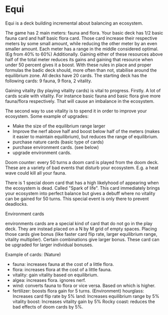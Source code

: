 Equi
====
Equi is a deck building incremental about balancing an ecosystem.

The game has 2 main meters: fauna and flora.
Your basic deck has 1/2 basic fauna card and half basic flora card.
Those card increase their respective meters by some small amount,
while reducing the other meter by an even smaller amount.
Each meter has a range in the middle considered optimal.
(Eg from 40% to 60%) Additionally. Gaining either of these
resources above half of the total meter reduces its gains and
gaining that resource when under 50 percent gives it a boost.
With these rules in place and proper formulas the badic deck
should, more often than not, stabilise around the equilibrium
zone. All decks have 20 cards. The starting deck has the following
cards: 9 fauna, 9 flora, 2 vitality.

Gaining vitality  (by playing vitality cards)
is vital to progress. Firstly. A lot of cards
scale with vitality. For instance basic fauna
and basic flora give more fauna/flora respectively.
That will cause an imbalance in the ecosystem.

The second way to use vitality is to spend it
in order to improve your ecosystem.
Some example of upgrades:
- Make the size of the equilibrium range larger
- Improve the nerf above half and boost below
  half of the meters (makes it easier to maintain
  equilibrium), but reduces the range of equilibrium.
- purchase nature cards (basic type of cards)
- purchase environment cards. (see below)
- upgrade environment cards.

Doom counter: every 50 turns a doom card is played
from the doom deck. These are a variety of bad
events that disturb your ecosystem. E.g. a heat wave
could kill all your fauna. 

There is 1 special doom card that has a high likelyhood
of appearing when the ecosystem is dead. Called
"Spark of life". This card immediately brings your
ecosystem into perfect balance but gives a debuff
where no vitality can be gained for 50 turns. This special
event is only there to prevent deadlocks.


Environment cards

environments cards are a special kind of card that
do not go in the play deck. They are instead placed
on a N by M grid of empty spaces. Placing those cards
give bonus (like faster card flip rate, larger
equilibrium range, vitality multiplier). Certain
combinations give larger bonus. These card can be
upgraded for larger individual bonuses.

Example of cards:
(Nature)
- fauna: increases fauna at the cost of a little flora.
- flora: increases flora at the cost of a little fauna.
- vitality: gain vitality based on equilibrium.
- algea: increases flora. ignores nerf.
- wind: converts fauna to flora or vice versa. Based on which is higher.
- fertilizer: boosts flora gain for 5 turns.
(Environment)
hourglass: Increases card flip rate by 5%
land: Increases equilibrium range by 5%
vitality boost: Increases vitality gain by 5%
Rocky coast: reduces the bad effects of doom cards by 5%.
